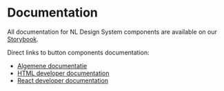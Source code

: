 # Documentation
All documentation for NL Design System components are available on our [Storybook](https://gemeentenijmegen.github.io/design-system).

Direct links to button components documentation:
- [Algemene documentatie](https://gemeentenijmegen.github.io/design-system/?path=/docs/components-button-documentatie--docs)
- [HTML developer documentation](https://gemeentenijmegen.github.io/design-system/?path=/docs/css-button--docs)
- [React developer documentation](https://gemeentenijmegen.github.io/design-system/?path=/docs/button--docs)
